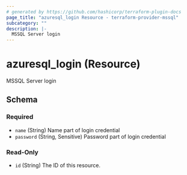 ```yaml
---
# generated by https://github.com/hashicorp/terraform-plugin-docs
page_title: "azuresql_login Resource - terraform-provider-mssql"
subcategory: ""
description: |-
  MSSQL Server login
---
```


# azuresql_login (Resource)

MSSQL Server login



<!-- schema generated by tfplugindocs -->
## Schema

### Required

- `name` (String) Name part of login credential
- `password` (String, Sensitive) Password part of login credential

### Read-Only

- `id` (String) The ID of this resource.


